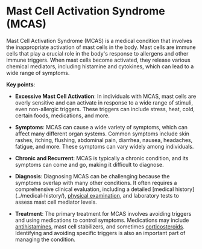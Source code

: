[//]: # (
source: gpt-3 + jph editing
abbr: MCAS
tags: conditions
)

# Mast Cell Activation Syndrome (MCAS)

Mast Cell Activation Syndrome (MCAS) is a medical condition that involves the inappropriate activation of mast cells in the body. Mast cells are immune cells that play a crucial role in the body's response to allergens and other immune triggers. When mast cells become activated, they release various chemical mediators, including histamine and cytokines, which can lead to a wide range of symptoms.

**Key points**:

* **Excessive Mast Cell Activation**: In individuals with MCAS, mast cells are overly sensitive and can activate in response to a wide range of stimuli, even non-allergic triggers. These triggers can include stress, heat, cold, certain foods, medications, and more.

* **Symptoms**: MCAS can cause a wide variety of symptoms, which can affect many different organ systems. Common symptoms include skin rashes, itching, flushing, abdominal pain, diarrhea, nausea, headaches, fatigue, and more. These symptoms can vary widely among individuals.

* **Chronic and Recurrent**: MCAS is typically a chronic condition, and its symptoms can come and go, making it difficult to diagnose.

* **Diagnosis**: Diagnosing MCAS can be challenging because the symptoms overlap with many other conditions. It often requires a comprehensive clinical evaluation, including a detailed [medical history](../medical-history/\), [physical examination](../physical-examination/), and laboratory tests to assess mast cell mediator levels.

* **Treatment**: The primary treatment for MCAS involves avoiding triggers and using medications to control symptoms. Medications may include [antihistamines](../antihistamines/), mast cell stabilizers, and sometimes [corticosteroids](../corticosteroids/). Identifying and avoiding specific triggers is also an important part of managing the condition.
